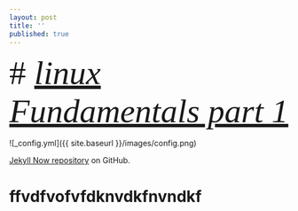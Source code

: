 ```yaml
---
layout: post
title: ''
published: true
---
```

 <span style="font-family:Papyrus; font-size:60px;"> #  _[linux Fundamentals part 1](https://yehyazakareya.github.io/about)_ </span>

![_config.yml]({{ site.baseurl }}/images/config.png)


 [Jekyll Now repository](https://github.com/barryclark/jekyll-now) on GitHub.
# ffvdfvofvfdknvdkfnvndkf
